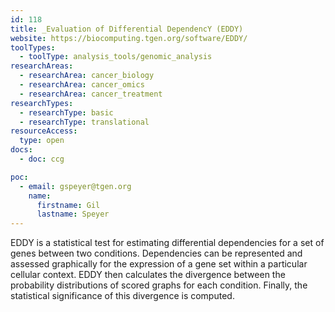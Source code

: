 ```yaml
---
id: 118
title: _Evaluation of Differential DependencY (EDDY)
website: https://biocomputing.tgen.org/software/EDDY/
toolTypes:
  - toolType: analysis_tools/genomic_analysis
researchAreas:
  - researchArea: cancer_biology
  - researchArea: cancer_omics
  - researchArea: cancer_treatment
researchTypes:
  - researchType: basic
  - researchType: translational
resourceAccess:
  type: open
docs:
  - doc: ccg

poc:
  - email: gspeyer@tgen.org
    name:
      firstname: Gil
      lastname: Speyer
---
```

EDDY is a statistical test for estimating differential dependencies for a set of genes between two conditions. Dependencies can be represented and assessed graphically for the expression of a gene set within a particular cellular context. EDDY then calculates the divergence between the probability distributions of scored graphs for each condition. Finally, the statistical significance of this divergence is computed.
